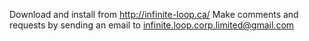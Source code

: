 Download and install from http://infinite-loop.ca/
Make comments and requests by sending an email to infinite.loop.corp.limited@gmail.com
